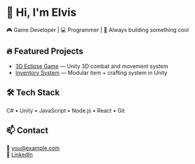 # 👋 Hi, I'm Elvis
🎮 Game Developer | 💻 Programmer | 🚀 Always building something cool

## 🔥 Featured Projects
- [3D Eclipse Game](https://github.com/elvisg/3d-eclipse-game) — Unity 3D combat and movement system
- [Inventory System](https://github.com/elvisg/inventory-system) — Modular item + crafting system in Unity

## 🛠️ Tech Stack
C# • Unity • JavaScript • Node.js • React • Git

## 📫 Contact
📧 you@example.com  
🔗 [LinkedIn](https://linkedin.com/in/elvisg)
